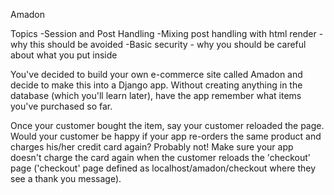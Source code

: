 Amadon

Topics
-Session and Post Handling
-Mixing post handling with html render - why this should be avoided
-Basic security - why you should be careful about what you put inside <form>

You've decided to build your own e-commerce site called Amadon and decide to make this into a Django app.  Without creating anything in the database (which you'll learn later), have the app remember what items you've purchased so far.  

Once your customer bought the item, say your customer reloaded the page.  Would your customer be happy if your app re-orders the same product and charges his/her credit card again?  Probably not!  Make sure your app doesn't charge the card again when the customer reloads the 'checkout' page ('checkout' page defined as localhost/amadon/checkout where they see a thank you message).